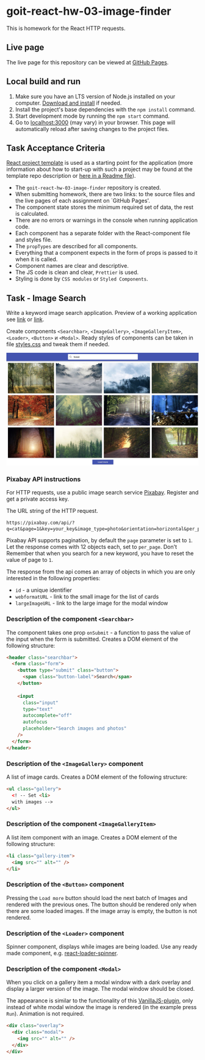 #  goit-react-hw-03-image-finder 

This is homework for the React HTTP requests.

## Live page

The live page for this repository can be viewed at [GitHub Pages](https://oleksandr-romashko.github.io/goit-react-hw-03-image-finder/).

## Local build and run

  1. Make sure you have an LTS version of Node.js installed on your computer. [Download and install](https://nodejs.org/en/) if needed.
  1. Install the project's base dependencies with the `npm install` command.
  1. Start development mode by running the `npm start` command.
  2. Go to [localhost:3000](http://localhost:3000/) (may vary) in your browser. This page will automatically reload after saving changes to the project files.

## Task Acceptance Criteria

[React project template](https://github.com/goitacademy/react-homework-template/blob/main/README.en.md) is used as a starting point for the application (more information about how to start-up with such a project may be found at the template repo description or [here in a Readme file](./README.en.md)).

  * The `goit-react-hw-03-image-finder` repository is created.
  * When submitting homework, there are two links: to the source files and the live pages of each assignment on `GitHub Pages'.
  * The component state stores the minimum required set of data, the rest is calculated.
  * There are no errors or warnings in the console when running application code.
  * Each component has a separate folder with the React-component file and styles file.
  * The `propTypes` are described for all components.
  * Everything that a component expects in the form of props is passed to it when it is called.
  * Component names are clear and descriptive.
  * The JS code is clean and clear, `Prettier` is used.
  * Styling is done by `CSS modules` or `Styled Components`.

## Task - Image Search

Write a keyword image search application. Preview of a working application see [link](./assets/task/image-finder-example.mp4) or [link](https://drive.google.com/file/d/1oXCGyiq4uKwW0zzraZLKk4lh3voBlBzZ/view?usp=sharing).

Create components `<Searchbar>`, `<ImageGallery>`, `<ImageGalleryItem>`, `<Loader>`, `<Button>` и `<Modal>`. Ready styles of components can be taken in file [styles.css](./assets/task/styles.css) and tweak them if needed.

<p align="center">
  <img max-width="960" src="./assets/task/image-finder-component-preview.jpg" alt="component preview">
</p>

### Pixabay API instructions

For HTTP requests, use a public image search service [Pixabay](https://pixabay.com/api/docs/). Register and get a private access key.

The URL string of the HTTP request.

```
https://pixabay.com/api/?q=cat&page=1&key=your_key&image_type=photo&orientation=horizontal&per_page=12
```

Pixabay API supports pagination, by default the `page` parameter is set to `1`. Let the response comes with 12 objects each, set to `per_page`. Don't Remember that when you search for a new keyword, you have to reset the value of page to `1`.

The response from the api comes an array of objects in which you are only interested in the following properties:

  * `id` - a unique identifier
  * `webformatURL` - link to the small image for the list of cards
  * `largeImageURL` - link to the large image for the modal window

### Description of the component `<Searchbar>`

The component takes one prop `onSubmit` - a function to pass the value of the input when the form is submitted. Creates a DOM element of the following structure:

```html
<header class="searchbar">
  <form class="form">
    <button type="submit" class="button">
      <span class="button-label">Search</span>
    </button>

    <input
      class="input"
      type="text"
      autocomplete="off"
      autofocus
      placeholder="Search images and photos"
    />
  </form>
</header>
```

### Description of the `<ImageGallery>` component

A list of image cards. Creates a DOM element of the following structure:

```html
<ul class="gallery">
  <! -- Set <li>
  with images -->
</ul>
```

### Description of the component `<ImageGalleryItem>`

A list item component with an image. Creates a DOM element of the following structure:

```html
<li class="gallery-item">
  <img src="" alt="" />
</li>
```

### Description of the `<Button>` component

Pressing the `Load more` button should load the next batch of Images and rendered with the previous ones. The button should be rendered only when there are some loaded images. If the image array is empty, the button is not rendered.

### Description of the `<Loader>` component

Spinner component, displays while images are being loaded. Use any ready made component, e.g. [react-loader-spinner](https://github.com/mhnpd/react-loader-spinner).

### Description of the component `<Modal>`

When you click on a gallery item a modal window with a dark overlay and display a larger version of the image. The modal window should be closed.

The appearance is similar to the functionality of this [VanillaJS-plugin](https://basiclightbox.electerious.com/), only instead of white modal window the image is rendered (in the example press `Run`). Animation is not required.

```html
<div class="overlay">
  <div class="modal">
    <img src="" alt="" />
  </div>
</div>
```
